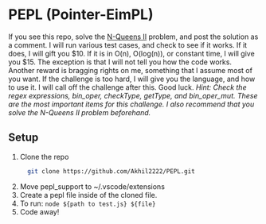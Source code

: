 # PEPL (Pointer-EimPL)
If you see this repo, solve the [N-Queens II](https://leetcode.com/problems/n-queens-ii/) problem, and post the solution as a comment. I will run various test cases, and check to see if it works. If it does, I will gift you $10. If it is in O(n), O(log(n)), or constant time, I will give you $15. The exception is that I will not tell you how the code works. Another reward is bragging rights on me, something that I assume most of you want. If the challenge is too hard, I will give you the language, and how to use it. I will call off the challenge after this. Good luck. *Hint: Check the regex expressions, bin_oper, checkType, getType, and bin_oper_mut. These are the most important items for this challenge. I also recommend that you solve the N-Queens II problem beforehand.*

## Setup
1. Clone the repo
   ```bash
     git clone https://github.com/Akhil2222/PEPL.git
   ```
2. Move pepl_support to ~/.vscode/extensions
3. Create a pepl file inside of the cloned file.
4. To run: ```node ${path to test.js} ${file}```
5. Code away!
